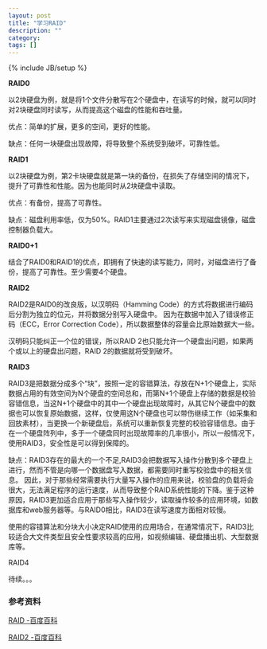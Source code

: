 ```yaml
---
layout: post
title: "学习RAID"
description: ""
category: 
tags: []
---
```

{% include JB/setup %}

**RAID0**

以2块硬盘为例，就是将1个文件分散写在2个硬盘中，在读写的时候，就可以同时对2块硬盘同时读写，从而提高这个磁盘的性能和吞吐量。

优点：简单的扩展，更多的空间，更好的性能。

缺点：任何一块硬盘出现故障，将导致整个系统受到破坏，可靠性低。

**RAID1**

以2块硬盘为例，第2卡块硬盘就是第一块的备份，在损失了存储空间的情况下，提升了可靠性和性能。因为也能同时从2块硬盘中读取。

优点：有备份，提高了可靠性。

缺点：磁盘利用率低，仅为50%。RAID1主要通过2次读写来实现磁盘镜像，磁盘控制器负载大。

**RAID0+1**

结合了RAID0和RAID1的优点，即拥有了快速的读写能力，同时，对磁盘进行了备份，提高了可靠性。至少需要4个硬盘。

**RAID2**

RAID2是RAID0的改良版，以汉明码（Hamming Code）的方式将数据进行编码后分割为独立的位元，并将数据分别写入硬盘中。
因为在数据中加入了错误修正码（ECC，Error Correction Code），所以数据整体的容量会比原始数据大一些。

汉明码只能纠正一个位的错误，所以RAID 2也只能允许一个硬盘出问题，如果两个或以上的硬盘出问题，RAID 2的数据就将受到破坏。

**RAID3**

RAID3是把数据分成多个“块”，按照一定的容错算法，存放在N+1个硬盘上，实际数据占用的有效空间为N个硬盘的空间总和，而第N+1个硬盘上存储的数据是校验容错信息，当这N+1个硬盘中的其中一个硬盘出现故障时，从其它N个硬盘中的数据也可以恢复原始数据，这样，仅使用这N个硬盘也可以带伤继续工作（如采集和回放素材），当更换一个新硬盘后，系统可以重新恢复完整的校验容错信息。由于在一个硬盘阵列中，多于一个硬盘同时出现故障率的几率很小，所以一般情况下，使用RAID3，安全性是可以得到保障的。

缺点：RAID3存在的最大的一个不足,RAID3会把数据写入操作分散到多个硬盘上进行，然而不管是向哪一个数据盘写入数据，都需要同时重写校验盘中的相关信息。
因此，对于那些经常需要执行大量写入操作的应用来说，校验盘的负载将会很大，无法满足程序的运行速度，从而导致整个RAID系统性能的下降。鉴于这种原因，RAID3更加适合应用于那些写入操作较少，读取操作较多的应用环境，如数据库和web服务器等。与RAID0相比，RAID3在读写速度方面相对较慢。

使用的容错算法和分块大小决定RAID使用的应用场合，在通常情况下，RAID3比较适合大文件类型且安全性要求较高的应用，如视频编辑、硬盘播出机、大型数据库等。

RAID4

待续。。。

### 参考资料

[RAID -百度百科](http://www.baidu.com/link?url=72Wlbvje9Lv_SotAz2MJ0yGoHPHMNQjawhwrWpUiTt8SuBvUQQK2CExiF8ZQFnI1nV-_x-w6lcBfAAlOyKKrmbrgXVj2otHyc3ToGTWTeW9L7_63eJDoG0uQlhZp_9HKDEK_-PxFU--yXlxRvsbdK7aZpWHGYdhqPoRVwwk-pjS&wd=&eqid=82b250c50001c0680000000459772ec2)

[RAID2 -百度百科](https://baike.baidu.com/item/RAID%202/1875254?fr=aladdin&fromid=4728727&fromtitle=RAID2#3)